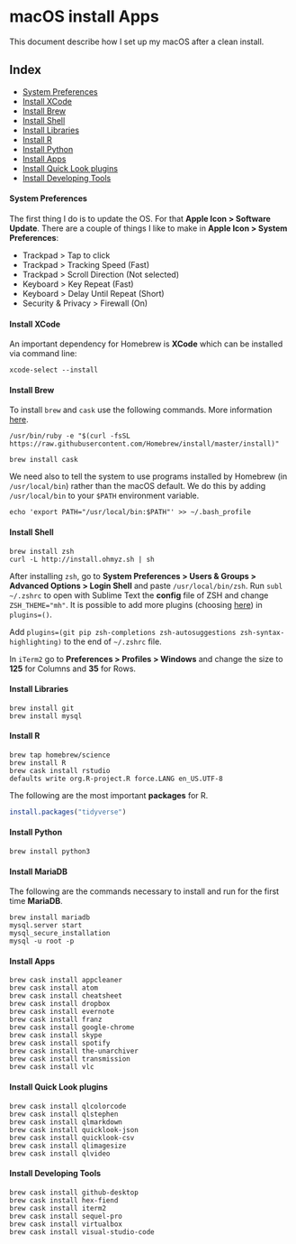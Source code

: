 # macOS install Apps

This document describe how I set up my macOS after a clean install.

## Index

* [System Preferences](#system-preferences)
* [Install XCode](#install-xcode)
* [Install Brew](#install-brew)
* [Install Shell](#install-shell)
* [Install Libraries](#install-libraries)
* [Install R](#install-r)
* [Install Python](#install-python)
* [Install Apps](#install-apps)
* [Install Quick Look plugins](#install-quick-look-plugins)
* [Install Developing Tools](#install-developing-tools)

#### System Preferences

The first thing I do is to update the OS. For that __Apple Icon > Software Update__. There are a couple of things I like to make in __Apple Icon > System Preferences__:

* Trackpad > Tap to click
* Trackpad > Tracking Speed (Fast)
* Trackpad > Scroll Direction (Not selected)
* Keyboard > Key Repeat (Fast)
* Keyboard > Delay Until Repeat (Short)  
* Security & Privacy > Firewall (On)

#### Install XCode

An important dependency for Homebrew is __XCode__ which can be installed via command line:

```
xcode-select --install
```

#### Install Brew

To install `brew` and `cask` use the following commands. More information [here](https://brew.sh/).

```
/usr/bin/ruby -e "$(curl -fsSL https://raw.githubusercontent.com/Homebrew/install/master/install)"
```

```
brew install cask
```

We need also to tell the system to use programs installed by Homebrew (in `/usr/local/bin`) rather than the macOS default. We do this by adding `/usr/local/bin` to your `$PATH` environment variable.

```
echo 'export PATH="/usr/local/bin:$PATH"' >> ~/.bash_profile
```

#### Install Shell

```
brew install zsh
curl -L http://install.ohmyz.sh | sh
```

After installing `zsh`, go to __System Preferences > Users & Groups > Advanced Options > Login Shell__ and paste `/usr/local/bin/zsh`.
Run `subl ~/.zshrc` to open with Sublime Text the __config__ file of ZSH and change `ZSH_THEME="mh"`. It is possible to add more plugins (choosing [here](https://github.com/robbyrussell/oh-my-zsh/tree/master/plugins)) in `plugins=()`.

Add `plugins=(git pip zsh-completions zsh-autosuggestions zsh-syntax-highlighting)` to the end of `~/.zshrc` file.

In `iTerm2` go to __Preferences > Profiles > Windows__ and change the size to __125__ for Columns and __35__ for Rows.

#### Install Libraries

```
brew install git
brew install mysql
```

#### Install R

```
brew tap homebrew/science
brew install R
brew cask install rstudio
defaults write org.R-project.R force.LANG en_US.UTF-8
```

The following are the most important __packages__ for R.

```r
install.packages("tidyverse")
```


#### Install Python

```
brew install python3
```

#### Install MariaDB

The following are the commands necessary to install and run for the first time __MariaDB__.

```
brew install mariadb
mysql.server start
mysql_secure_installation
mysql -u root -p
```

#### Install Apps

```
brew cask install appcleaner
brew cask install atom
brew cask install cheatsheet
brew cask install dropbox
brew cask install evernote
brew cask install franz
brew cask install google-chrome
brew cask install skype
brew cask install spotify
brew cask install the-unarchiver
brew cask install transmission
brew cask install vlc
```

#### Install Quick Look plugins

```
brew cask install qlcolorcode
brew cask install qlstephen
brew cask install qlmarkdown
brew cask install quicklook-json
brew cask install quicklook-csv
brew cask install qlimagesize
brew cask install qlvideo
```

#### Install Developing Tools

```
brew cask install github-desktop
brew cask install hex-fiend
brew cask install iterm2
brew cask install sequel-pro
brew cask install virtualbox
brew cask install visual-studio-code
```
